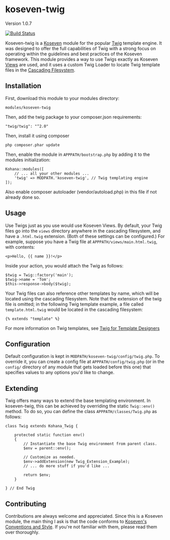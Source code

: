 koseven-twig
============

Version 1.0.7

[![Build Status](https://travis-ci.org/errotan/koseven-twig.svg?branch=master)](https://travis-ci.org/errotan/koseven-twig)

Koseven-twig is a [Koseven][1] module for the popular [Twig][2] template
engine. It was designed to offer the full capabilities of Twig with a strong
focus on operating within the guidelines and best practices of the Koseven
framework. This module provides a way to use Twigs exactly as Koseven [Views][3]
are used, and it uses a custom Twig Loader to locate Twig template files in the
[Cascading Filesystem][4].

Installation
------------

First, download this module to your modules directory:

	modules/koseven-twig

Then, add the twig package to your composer.json requirements:

	"twig/twig": "^2.0"

Then, install it using composer

	php composer.phar update

Then, enable the module in `APPPATH/bootstrap.php` by adding it to the modules
initialization:

	Kohana::modules([
		// ... all your other modules ...
		'twig' => MODPATH.'koseven-twig', // Twig templating engine
	]);

Also enable composer autoloader (vendor/autoload.php) in this file if not
already done so.

Usage
-----

Use Twigs just as you use would use Koseven Views. By default, your Twig files
go into the `views` directory anywhere in the cascading filesystem, and have
a `.html.twig` extension. (Both of these settings can be configured.) For
example, suppose you have a Twig file at `APPPATH/views/main.html.twig`, with
contents:

	<p>Hello, {{ name }}!</p>

Inside your action, you would attach the Twig as follows:

	$twig = Twig::factory('main');
	$twig->name = 'Tom';
	$this->response->body($twig);

Your Twig files can also reference other templates by name, which will be
located using the cascading filesystem. Note that the extension of the twig
file is omitted; in the following Twig template example, a file called
`template.html.twig` would be located in the cascading filesystem:

	{% extends "template" %}

For more information on Twig templates, see [Twig for Template Designers][5]

Configuration
-------------

Default configuration is kept in `MODPATH/koseven-twig/config/twig.php`. To
override it, you can create a config file at `APPPATH/config/twig.php` (or in
the `config/` directory of any module that gets loaded before this one) that
specifies values to any options you'd like to change.

Extending
---------

Twig offers many ways to extend the base templating environment. In
koseven-twig, this can be achieved by overriding the static `Twig::env()`
method. To do so, you can define the class `APPPATH/classes/Twig.php` as
follows:

	class Twig extends Kohana_Twig {

		protected static function env()
		{
			// Instantiate the base Twig environment from parent class.
			$env = parent::env();

			// Customize as needed.
			$env->addExtension(new Twig_Extension_Example);
			// ... do more stuff if you'd like ...

			return $env;
		}

	} // End Twig

Contributing
------------

Contributions are always welcome and appreciated. Since this is a Koseven
module, the main thing I ask is that the code conforms to
[Koseven's Conventions and Style][6]. If you're not familiar with them,
please read them over thoroughly.

[1]: http://koseven.ga
[2]: https://twig.symfony.com/
[3]: https://docs.koseven.ga/guide/kohana/mvc/views
[4]: https://docs.koseven.ga/guide/kohana/files
[5]: https://twig.symfony.com/doc/2.x/templates.html
[6]: https://docs.koseven.ga/guide/kohana/conventions
[7]: https://github.com/errotan/koseven-twig
